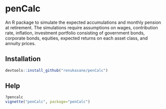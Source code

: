 # penCalc

An R package to simulate the expected accumulations and monthly
pension at retirement. The simulations require assumptions on wages,
contribution rate, inflation, investment portfolio consisting of
government bonds, corporate bonds, equities, expected returns on each
asset class, and annuity prices.


## Installation
```R
devtools::install_github("renukasane/penCalc")
```


## Help
```R
?pencalc
vignette("penCalc", package="penCalc")
```
